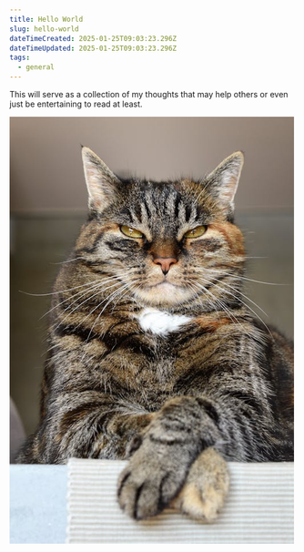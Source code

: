 ```yaml
---
title: Hello World
slug: hello-world
dateTimeCreated: 2025-01-25T09:03:23.296Z
dateTimeUpdated: 2025-01-25T09:03:23.296Z
tags:
  - general
---
```

This will serve as a collection of my thoughts that may help others or even just be entertaining to read at least. 

![cat](https://raw.githubusercontent.com/Zuiluj/personal-site-content/refs/heads/main/Blogs/assets/Pasted%20image%2020250125185401.png)